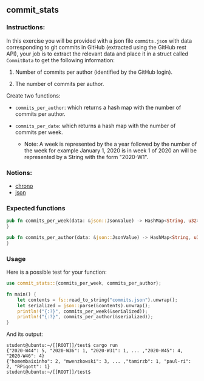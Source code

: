 ## commit_stats

### Instructions:

In this exercise you will be provided with a json file `commits.json` with data corresponding to git commits in GitHub (extracted using the GitHub rest API), your job is to extract the relevant data and place it in a struct called `CommitData` to get the following information:

1. Number of commits per author (identified by the GitHub login).

2. The number of commits per author.

Create two functions:

- `commits_per_author`: which returns a hash map with the number of commits per author.

- `commits_per_date`: which returns a hash map with the number of commits per week.

  - Note: A week is represented by the a year followed by the number of the
week for example January 1, 2020 is in week 1 of 2020 an will be
represented by a String with the form "2020-W1".

### Notions:

- [chrono](https://docs.rs/chrono/0.4.19/chrono)
- [json](https://docs.rs/json/0.12.4/json/index.html)

### Expected functions

```rust
pub fn commits_per_week(data: &json::JsonValue) -> HashMap<String, u32> {
}

pub fn commits_per_author(data: &json::JsonValue) -> HashMap<String, u32> {
}
```

### Usage

Here is a possible test for your function:

```rust
use commit_stats::{commits_per_week, commits_per_author};

fn main() {
	let contents = fs::read_to_string("commits.json").unwrap();
	let serialized = json::parse(&contents).unwrap();
	println!("{:?}", commits_per_week(&serialized));
	println!("{:?}", commits_per_author(&serialized));
}
```

And its output:

```console
student@ubuntu:~/[[ROOT]]/test$ cargo run
{"2020-W44": 5, "2020-W36": 1, "2020-W31": 1, ... ,"2020-W45": 4, "2020-W46": 4}
{"homembaixinho": 2, "mwenzkowski": 3, ... ,"tamirzb": 1, "paul-ri": 2, "RPigott": 1}
student@ubuntu:~/[[ROOT]]/test$
```
